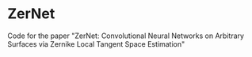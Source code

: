 # ZerNet
 Code for the paper "ZerNet: Convolutional Neural Networks on Arbitrary Surfaces via Zernike Local Tangent Space Estimation"
